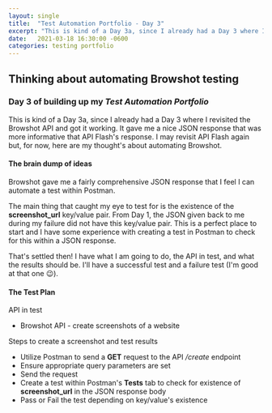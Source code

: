 ```yaml
---
layout: single
title:  "Test Automation Portfolio - Day 3"
excerpt: "This is kind of a Day 3a, since I already had a Day 3 where I revisited the Browshot API and got it working.  It gave me a nice JSON response that was more informative that API Flash's response.  I may revisit API Flash again but, for now, here are my thought's about automating Browshot."
date:   2021-03-18 16:30:00 -0600
categories: testing portfolio
---
```

<style type="text/css">
  .rss-subscribe {
	  display: none;
  }
</style>

## Thinking about automating Browshot testing

### Day 3 of building up my *Test Automation Portfolio*
This is kind of a Day 3a, since I already had a Day 3 where I revisited the Browshot API and got it working.  It gave me a nice JSON response that was more informative that API Flash's response.  I may revisit API Flash again but, for now, here are my thought's about automating Browshot.

#### The brain dump of ideas
Browshot gave me a fairly comprehensive JSON response that I feel I can automate a test within Postman.

The main thing that caught my eye to test for is the existence of the **screenshot_url** key/value pair.  From Day 1, the JSON given back to me during my failure did not have this key/value pair.  This is a perfect place to start and I have some experience with creating a test in Postman to check for this within a JSON response.

That's settled then!  I have what I am going to do, the API in test, and what the results should be.  I'll have a successful test and a failure test (I'm good at that one 😉).

#### The Test Plan
API in test
- Browshot API - create screenshots of a website

Steps to create a screenshot and test results
- Utilize Postman to send a **GET** request to the API */create* endpoint
- Ensure appropriate query parameters are set
- Send the request
- Create a test within Postman's **Tests** tab to check for existence of **screenshot_url** in the JSON response body
- Pass or Fail the test depending on key/value's existence